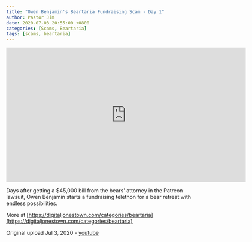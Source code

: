 ```yaml
---
title: "Owen Benjamin's Beartaria Fundraising Scam - Day 1"
author: Pastor Jim
date: 2020-07-03 20:55:00 +0800
categories: [Scams, Beartaria]
tags: [scams, beartaria]
---
```


<iframe width="640" height="360" scrolling="no" frameborder="0" style="border: none;" src="https://www.bitchute.com/embed/AroieIEiRzjc/"></iframe>

Days after getting a $45,000 bill from the bears' attorney in the Patreon lawsuit, Owen Benjamin starts a fundraising telethon for a bear retreat with endless possibilities.

More at [https://digitaljonestown.com/categories/beartaria](https://digitaljonestown.com/categories/beartaria)

Original upload Jul 3, 2020 - [youtube](https://youtu.be/nGfeAir5lVk)



